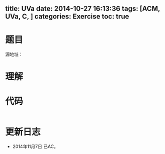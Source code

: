title: UVa 
date: 2014-10-27 16:13:36
tags: [ACM, UVa, C, ]
categories: Exercise
toc: true
---
# 题目	
源地址：

# 理解


<!-- more -->

# 代码
```
```

# 更新日志
- 2014年11月7日 已AC。

